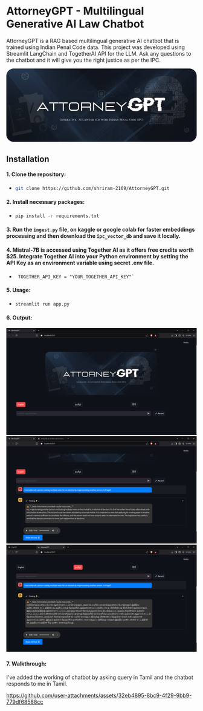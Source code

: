 # AttorneyGPT - Multilingual Generative AI Law Chatbot

AttorneyGPT is a RAG based multilingual generative AI chatbot that is trained using Indian Penal Code data. This project was developed using Streamlit LangChain and TogetherAI API for the LLM. Ask any questions to the chatbot and it will give you the right justice as per the IPC.

![main](https://github.com/shriram-2109/AttorneyGPT/blob/main/images/AttorneyGPTcover.png)

## Installation

#### 1. Clone the repository:
   - ```bash
     git clone https://github.com/shriram-2109/AttorneyGPT.git
     ```
#### 2. Install necessary packages:
   - ```bash
     pip install -r requirements.txt
     ```
#### 3. Run the `ingest.py` file, on kaggle or google colab for faster embeddings processing and then download the `ipc_vector_db` and save it locally.
#### 4. Mistral-7B is accessed using Together AI as it offers free credits worth $25. Integrate Together AI into your Python environment by setting the API Key as an environment variable using secret .env file.
   - ```.env
      TOGETHER_API_KEY = "YOUR_TOGETHER_API_KEY"`
     ```
#### 5. Usage:
  - ```bash
    streamlit run app.py
    ```
#### 6. Output: 

![out1](https://github.com/shriram-2109/AttorneyGPT/blob/main/images/Main_Image.png)
![out2](https://github.com/shriram-2109/AttorneyGPT/blob/main/images/English.png)
![out3](https://github.com/shriram-2109/AttorneyGPT/blob/main/images/Tamil.png)

#### 7. Walkthrough:
I've added the working of chatbot by asking query in Tamil and the chatbot responds to me in Tamil.

https://github.com/user-attachments/assets/32eb4895-8bc9-4f29-9bb9-779df68588cc
